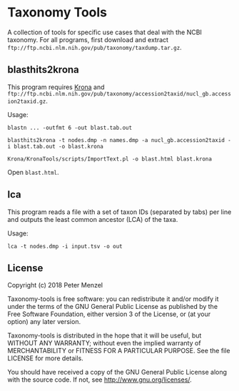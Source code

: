 # Taxonomy Tools

A collection of tools for specific use cases that deal with the NCBI taxonomy.
For all programs, first download and extract `ftp://ftp.ncbi.nlm.nih.gov/pub/taxonomy/taxdump.tar.gz`.

## blasthits2krona

This program requires [Krona](https://github.com/marbl/Krona) and
`ftp://ftp.ncbi.nlm.nih.gov/pub/taxonomy/accession2taxid/nucl_gb.accession2taxid.gz`.

Usage:
```
blastn ... -outfmt 6 -out blast.tab.out

blasthits2krona -t nodes.dmp -n names.dmp -a nucl_gb.accession2taxid -i blast.tab.out -o blast.krona

Krona/KronaTools/scripts/ImportText.pl -o blast.html blast.krona
```
Open `blast.html`.

## lca

This program reads a file with a set of taxon IDs (separated by tabs) per line and
outputs the least common ancestor (LCA) of the taxa.

Usage:
```
lca -t nodes.dmp -i input.tsv -o out
```

## License

Copyright (c) 2018 Peter Menzel

Taxonomy-tools is free software: you can redistribute it and/or modify
it under the terms of the GNU General Public License as published by
the Free Software Foundation, either version 3 of the License, or
(at your option) any later version.

Taxonomy-tools is distributed in the hope that it will be useful,
but WITHOUT ANY WARRANTY; without even the implied warranty of
MERCHANTABILITY or FITNESS FOR A PARTICULAR PURPOSE.
See the file LICENSE for more details.

You should have received a copy of the GNU General Public License
along with the source code.  If not, see <http://www.gnu.org/licenses/>.


